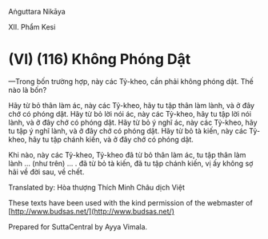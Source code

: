 Aṅguttara Nikāya

XII. Phẩm Kesi

# (VI) (116) Không Phóng Dật

—Trong bốn trường hợp, này các Tỷ-kheo, cần phải không phóng dật. Thế nào là bốn?

Hãy từ bỏ thân làm ác, này các Tỷ-kheo, hãy tu tập thân làm lành, và ở đây chớ có phóng dật. Hãy từ bỏ lời nói ác, này các Tỷ-kheo, hãy tu tập lời nói lành, và ở đây chớ có phóng dật. Hãy từ bỏ ý nghĩ ác, này các Tỷ-kheo, hãy tu tập ý nghĩ lành, và ở đây chớ có phóng dật. Hãy từ bỏ tà kiến, này các Tỷ-kheo, hãy tu tập chánh kiến, và ở đây chớ có phóng dật.

Khi nào, này các Tỷ-kheo, Tỷ-kheo đã từ bỏ thân làm ác, tu tập thân làm lành … (như trên) … . đã từ bỏ tà kiến, đã tu tập chánh kiến, vị ấy không sợ hãi về đời sau, về chết.

Translated by: Hòa thượng Thích Minh Châu dịch Việt

These texts have been used with the kind permission of the webmaster of [http://www.budsas.net/](http://www.budsas.net/)

Prepared for SuttaCentral by Ayya Vimala.